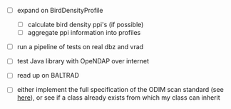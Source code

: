 - [ ] expand on BirdDensityProfile
    - [ ] calculate bird density ppi's (if possible)
    - [ ] aggregate ppi information into profiles
- [ ] run a pipeline of tests on real dbz and vrad
- [ ] test Java library with OpeNDAP over internet
- [ ] read up on BALTRAD
- [ ] either implement the full specification of the ODIM scan standard (see [here](https://www.wmo.int/pages/prog/www/OSY/Meetings/ET-SBO_Workshop_Radar_Data_Ex/SBO-WxR_Exchange_3.1.6_NGaussiat.pdf)), or see if a class already exists from which my class can inherit

 
